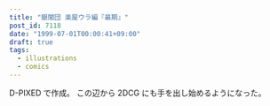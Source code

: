 ```yaml
---
title: "銀闇団 楽屋ウラ編『最期』"
post_id: 7118
date: "1999-07-01T00:00:41+09:00"
draft: true
tags:
  - illustrations
  - comics
---
```



D-PIXED で作成。 この辺から 2DCG にも手を出し始めるようになった。
